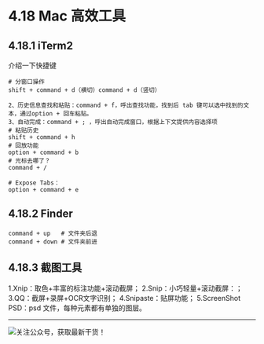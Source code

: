 # 4.18 Mac 高效工具

## 4.18.1 iTerm2

介绍一下快捷键

```
# 分窗口操作
shift + command + d（横切）command + d（竖切） 

2、历史信息查找和粘贴：command + f，呼出查找功能，找到后 tab 键可以选中找到的文本，通过option + 回车粘贴。 
3、自动完成：command + ; ，呼出自动完成窗口，根据上下文提供内容选择项 
# 粘贴历史
shift + command + h 
# 回放功能
option + command + b 
# 光标去哪了？
command + / 

# Expose Tabs：
option + command + e 
```

## 4.18.2 Finder

```
command + up   # 文件夹后退
command + down # 文件夹前进
```

## 4.18.3  截图工具

1.Xnip：取色+丰富的标注功能+滚动截屏；
2.Snip：小巧轻量+滚动截屏：；
3.QQ：截屏+录屏+OCR文字识别；
4.Snipaste：贴屏功能；
5.ScreenShot PSD：psd 文件，每种元素都有单独的图层。



---

![关注公众号，获取最新干货！](http://image.python-online.cn/20190511161447.png)